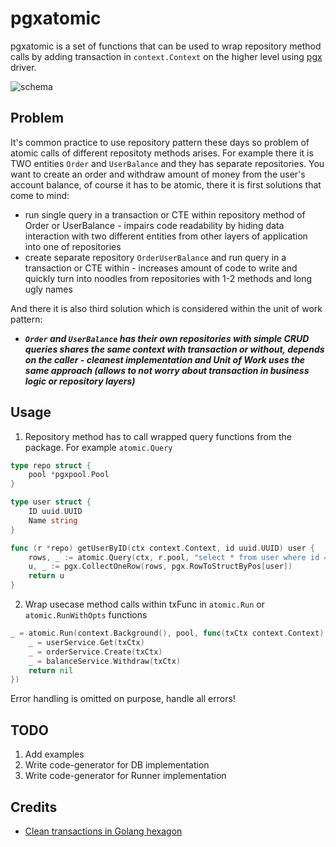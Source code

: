 # pgxatomic

pgxatomic is a set of functions that can be used to wrap repository method calls by adding transaction in `context.Context` on the higher level using [pgx](https://github.com/jackc/pgx) driver.

![schema](https://i.imgur.com/RpsfuBb.jpg)

## Problem
It's common practice to use repository pattern these days so problem of atomic calls of different repositoty methods arises.
For example there it is TWO entities `Order` and `UserBalance` and they has separate repositories. You want to create an order and withdraw amount of money from the user's account balance, of course it has to be atomic, there it is first solutions that come to mind:
- run single query in a transaction or CTE within repository method of Order or UserBalance - impairs code readability by hiding data interaction with two different entities from other layers of application into one of repositories
- create separate repository `OrderUserBalance` and run query in a transaction or CTE within - increases amount of code to write and quickly turn into noodles from repositories with 1-2 methods and long ugly names

And there it is also third solution which is considered within the unit of work pattern:
- ***`Order` and `UserBalance` has their own repositories with simple CRUD queries shares the same context with transaction or without, depends on the caller - cleanest implementation and Unit of Work uses the same approach (allows to not worry about transaction in business logic or repository layers)***

## Usage
1. Repository method has to call wrapped query functions from the package. For example `atomic.Query`
```go
type repo struct {
    pool *pgxpool.Pool
}

type user struct {
    ID uuid.UUID
    Name string
}

func (r *repo) getUserByID(ctx context.Context, id uuid.UUID) user {
    rows, _ := atomic.Query(ctx, r.pool, "select * from user where id = $1", id)
    u, _ := pgx.CollectOneRow(rows, pgx.RowToStructByPos[user])
    return u
}
```

2. Wrap usecase method calls within txFunc in `atomic.Run` or `atomic.RunWithOpts` functions
```go
_ = atomic.Run(context.Background(), pool, func(txCtx context.Context) error {
    _ = userService.Get(txCtx)
    _ = orderService.Create(txCtx)
    _ = balanceService.Withdraw(txCtx)
    return nil
})
```
Error handling is omitted on purpose, handle all errors!

## TODO
1. Add examples
2. Write code-generator for DB implementation
3. Write code-generator for Runner implementation

## Credits
- [Clean transactions in Golang hexagon](https://www.kaznacheev.me/posts/en/clean-transactions-in-hexagon)
